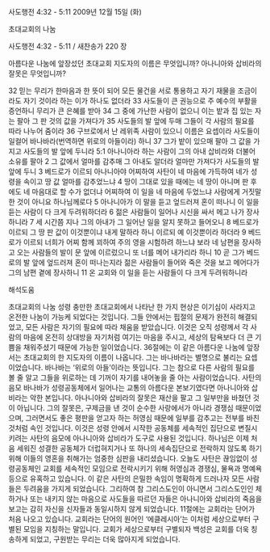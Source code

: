 사도행전 4:32 - 5:11 
2009년 12월 15일 (화)

초대교회의 나눔



사도행전 4:32 - 5:11 / 새찬송가 220 장


아름다운 나눔에 앞장섰던 초대교회 지도자의 이름은 무엇입니까? 
아나니아와 삽비라의 잘못은 무엇입니까?  

32 믿는 무리가 한마음과 한 뜻이 되어 모든 물건을 서로 통용하고 자기 재물을 조금이라도 자기 것이라 하는 이가 하나도 없더라 33 사도들이 큰 권능으로 주 예수의 부활을 증언하니 무리가 큰 은혜를 받아 34 그 중에 가난한 사람이 없으니 이는 밭과 집 있는 자는 팔아 그 판 것의 값을 가져다가 35 사도들의 발 앞에 두매 그들이 각 사람의 필요를 따라 나누어 줌이라 36 구브로에서 난 레위족 사람이 있으니 이름은 요셉이라 사도들이 일컬어 바나바라(번역하면 위로의 아들이라) 하니 37 그가 밭이 있으매 팔아 그 값을 가지고 사도들의 발 앞에 두니라 5:1 아나니아라 하는 사람이 그의 아내 삽비라와 더불어 소유를 팔아 2 그 값에서 얼마를 감추매 그 아내도 알더라 얼마만 가져다가 사도들의 발 앞에 두니 3 베드로가 이르되 아나니아야 어찌하여 사탄이 네 마음에 가득하여 네가 성령을 속이고 땅 값 얼마를 감추었느냐 4 땅이 그대로 있을 때에는 네 땅이 아니며 판 후에도 네 마음대로 할 수가 없더냐 어찌하여 이 일을 네 마음에 두었느냐 사람에게 거짓말한 것이 아니요 하나님께로다 5 아나니아가 이 말을 듣고 엎드러져 혼이 떠나니 이 일을 듣는 사람이 다 크게 두려워하더라 6 젊은 사람들이 일어나 시신을 싸서 메고 나가 장사하니라 7 세 시간쯤 지나 그의 아내가 그 일어난 일을 알지 못하고 들어오니 8 베드로가 이르되 그 땅 판 값이 이것뿐이냐 내게 말하라 하니 이르되 예 이것뿐이라 하더라 9 베드로가 이르되 너희가 어찌 함께 꾀하여 주의 영을 시험하려 하느냐 보라 네 남편을 장사하고 오는 사람들의 발이 문 앞에 이르렀으니 또 너를 메어 내가리라 하니 10 곧 그가 베드로의 발 앞에 엎드러져 혼이 떠나는지라 젊은 사람들이 들어와 죽은 것을 보고 메어다가 그의 남편 곁에 장사하니 11 온 교회와 이 일을 듣는 사람들이 다 크게 두려워하니라

해석도움





초대교회의 나눔  성령 충만한 초대교회에서 나타난 한 가지 현상은 이기심이 사라지고 온전한 나눔이 가능케 되었다는 것입니다. 그들 안에서는 핍절의 문제가 완전히 해결되었고, 모든 사람은 자기의 필요에 따라 채움을 받았습니다. 이것은 오직 성령께서 각 사람의 마음에 온전히 상대방을 자기처럼 여기는 마음을 주시고, 세상의 탐욕보다 더 큰 기쁨을 채워주셨기 때문에 가능한 일이었습니다. 36절에는 이 같은 아름다운 나눔에 앞장서는 초대교회의 한 지도자의 이름이 나옵니다. 그는 바나바라는 별명으로 불리는 요셉이었습니다. 바나바는 ‘위로의 아들’이라는 뜻입니다. 그는 참으로 다른 사람의 필요를 볼 줄 알고 그들을 위로하는 데 기꺼이 자기를 내어놓을 줄 아는 사람이었습니다.               사탄의 음모  바나바가 성령공동체에서 일어나는 교통의 아름다운 본보기였다면 아나니아와 삽비라는 악한 본입니다. 아나니아와 삽비라의 잘못은 재산을 팔고 그 일부만을 바쳤던 것이 아닙니다. 그의 잘못은, 구제금을 낸 것이 순수한 사랑에서가 아니라 경쟁심 때문이었으며, 그러면서도 좋은 평판을 얻고자 하는 허영심 때문에 일부를 감추고는 전부를 바친 것처럼 속인 것입니다. 이것은 성령 안에서 시작한 공동체를 세속적인 집단으로 변질시키려는 사탄의 음모에 아나니아와 삽비라가 도구로 사용된 것입니다. 하나님은 이제 처음 세워진 성결한 공동체가 더럽혀지거나 또 하나의 세속집단으로 전락하지 않도록 하기 위해 이들의 영혼을 취해가는 엄중한 심판을 내리셨습니다. 오늘도 사탄은 끊임없이 성령공동체인 교회를 세속적인 모임으로 전락시키기 위해 허영심과 경쟁심, 물욕과 명예욕 등으로 유혹하고 있습니다. 이 같은 사탄의 은밀한 속임이 명확하게 드러나자 모든 사람들은 두려움을 가지게 되었습니다. 그리하여 참 그리스도인이 아니면서 그리스도인인 체하거나 또는 내키지 않는 마음으로 사도들을 따르던 자들은 아나니아와 삽비라의 죽음을 보고는 감히 자신을 신자들과 동일시하지 않게 되었습니다. 11절에는 교회라는 단어가 처음 나오고 있습니다. 교회라는 단어의 원어인 ‘에클레시아’는 이처럼 세상으로부터 구별된 모임을 지칭하는 말입니다. 교회가 세상으로부터 구별되자 백성은 교회를 더욱 칭송하게 되었고, 구원받는 무리는 더욱 많아지게 되었습니다.